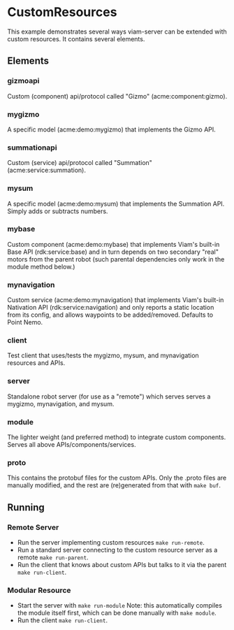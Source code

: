 # CustomResources
This example demonstrates several ways viam-server can be extended with custom resources. It contains several elements.

## Elements

### gizmoapi
Custom (component) api/protocol called "Gizmo" (acme:component:gizmo).

### mygizmo
A specific model (acme:demo:mygizmo) that implements the Gizmo API.

### summationapi
Custom (service) api/protocol called "Summation" (acme:service:summation).

### mysum
A specific model (acme:demo:mysum) that implements the Summation API. Simply adds or subtracts numbers.

### mybase
Custom component (acme:demo:mybase) that implements Viam's built-in Base API (rdk:service:base) and in turn depends on two secondary "real" motors from the parent robot (such parental dependencies only work in the module method below.)

### mynavigation
Custom service (acme:demo:mynavigation) that implements Viam's built-in Nativation API (rdk:service:navigation) and only reports a static location from its config, and allows waypoints to be added/removed. Defaults to Point Nemo.

### client
Test client that uses/tests the mygizmo, mysum, and mynavigation resources and APIs.

### server
Standalone robot server (for use as a "remote") which serves serves a mygizmo, mynavigation, and mysum.

### module
The lighter weight (and preferred method) to integrate custom components. Serves all above APIs/components/services.

### proto
This contains the protobuf files for the custom APIs. Only the .proto files are manually modified, and the rest are (re)generated from that with `make buf`.

## Running

### Remote Server
* Run the server implementing custom resources `make run-remote`.
* Run a standard server connecting to the custom resource server as a remote `make run-parent`.
* Run the client that knows about custom APIs but talks to it via the parent `make run-client`.

### Modular Resource
* Start the server with `make run-module` Note: this automatically compiles the module itself first, which can be done manually with `make module`.
* Run the client `make run-client`.

